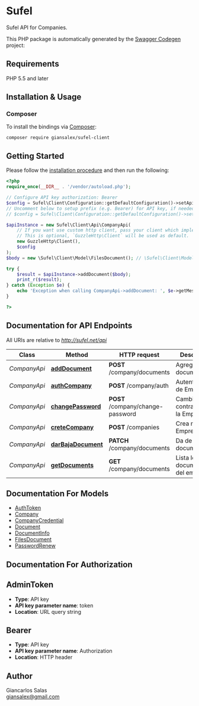 # Sufel
Sufel API for Companies.

This PHP package is automatically generated by the [Swagger Codegen](https://github.com/swagger-api/swagger-codegen) project:

## Requirements

PHP 5.5 and later

## Installation & Usage
### Composer

To install the bindings via [Composer](http://getcomposer.org/):

```
composer require giansalex/sufel-client
```

## Getting Started

Please follow the [installation procedure](#installation--usage) and then run the following:

```php
<?php
require_once(__DIR__ . '/vendor/autoload.php');

// Configure API key authorization: Bearer
$config = Sufel\Client\Configuration::getDefaultConfiguration()->setApiKey('Authorization', 'YOUR_API_KEY');
// Uncomment below to setup prefix (e.g. Bearer) for API key, if needed
// $config = Sufel\Client\Configuration::getDefaultConfiguration()->setApiKeyPrefix('Authorization', 'Bearer');

$apiInstance = new Sufel\Client\Api\CompanyApi(
    // If you want use custom http client, pass your client which implements `GuzzleHttp\ClientInterface`.
    // This is optional, `GuzzleHttp\Client` will be used as default.
    new GuzzleHttp\Client(),
    $config
);
$body = new \Sufel\Client\Model\FilesDocument(); // \Sufel\Client\Model\FilesDocument | Archivos del documento electrónico.

try {
    $result = $apiInstance->addDocument($body);
    print_r($result);
} catch (Exception $e) {
    echo 'Exception when calling CompanyApi->addDocument: ', $e->getMessage(), PHP_EOL;
}

?>
```

## Documentation for API Endpoints

All URIs are relative to *http://sufel.net/api*

Class | Method | HTTP request | Description
------------ | ------------- | ------------- | -------------
*CompanyApi* | [**addDocument**](docs/Api/CompanyApi.md#adddocument) | **POST** /company/documents | Agrega nuevo documento.
*CompanyApi* | [**authCompany**](docs/Api/CompanyApi.md#authcompany) | **POST** /company/auth | Autentificacion de Empresa
*CompanyApi* | [**changePassword**](docs/Api/CompanyApi.md#changepassword) | **POST** /company/change-password | Cambia la contraseña de la Empresa
*CompanyApi* | [**creteCompany**](docs/Api/CompanyApi.md#cretecompany) | **POST** /companies | Crea nueva Empresa
*CompanyApi* | [**darBajaDocument**](docs/Api/CompanyApi.md#darbajadocument) | **PATCH** /company/documents | Da de baja documento.
*CompanyApi* | [**getDocuments**](docs/Api/CompanyApi.md#getdocuments) | **GET** /company/documents | Lista los documentos del emisor


## Documentation For Models

 - [AuthToken](docs/Model/AuthToken.md)
 - [Company](docs/Model/Company.md)
 - [CompanyCredential](docs/Model/CompanyCredential.md)
 - [Document](docs/Model/Document.md)
 - [DocumentInfo](docs/Model/DocumentInfo.md)
 - [FilesDocument](docs/Model/FilesDocument.md)
 - [PasswordRenew](docs/Model/PasswordRenew.md)


## Documentation For Authorization


## AdminToken

- **Type**: API key
- **API key parameter name**: token
- **Location**: URL query string

## Bearer

- **Type**: API key
- **API key parameter name**: Authorization
- **Location**: HTTP header


## Author

Giancarlos Salas  
giansalex@gmail.com


